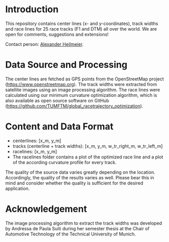 # Introduction
This repository contains center lines (x- and y-coordinates), track widths and race lines for 25 race tracks (F1 and
DTM) all over the world. We are open for comments, suggestions and extensions!

Contact person: [Alexander Heilmeier](mailto:alexander.heilmeier@tum.de).

# Data Source and Processing
The center lines are fetched as GPS points from the OpenStreetMap project (https://www.openstreetmap.org). The track
widths were extracted from satellite images using an image processing algorithm. The race lines were calculated using
our minimum curvature optimization algorithm, which is also available as open source software on GitHub
(https://github.com/TUMFTM/global_racetrajectory_optimization).

# Content and Data Format
- centerlines: [x_m, y_m]
- tracks (centerline + track widths): [x_m, y_m, w_tr_right_m, w_tr_left_m]
- racelines: [x_m, y_m]
- The racelines folder contains a plot of the optimized race line and a plot of the according curvature profile for
every track.

The quality of the source data varies greatly depending on the location. Accordingly, the quality of the results varies
as well. Please bear this in mind and consider whether the quality is sufficient for the desired application.

# Acknowledgement
The image processing algorithm to extract the track widths was developed by Andressa de Paula Suiti during her semester
thesis at the Chair of Automotive Technology of the Technical University of Munich.
